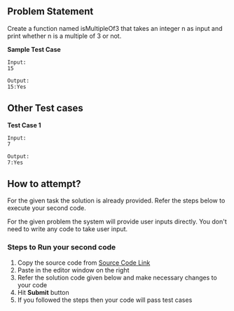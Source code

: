 ## Problem Statement
Create a function named isMultipleOf3 that takes an integer n as input and print 
whether n is a multiple of 3 or not.


**Sample Test Case**
```
Input:
15

Output:
15:Yes
```
## Other Test cases
**Test Case 1**
```
Input:
7

Output:
7:Yes
```


## How to attempt?
For the given task the solution is already provided. Refer the steps below to execute your second code.

For the given problem the system will provide user inputs directly. You don't need to write any code to take user input.

### Steps to Run your second code
1. Copy the source code from [Source Code Link](https://raw.githubusercontent.com/Aartiarora22/Lab_assignments/main/P1/T3/Main.java)
2. Paste in the editor window on the right
3. Refer the solution code given below and make necessary changes to your code
4. Hit **Submit** button
5. If you followed the steps then your code will pass test cases
